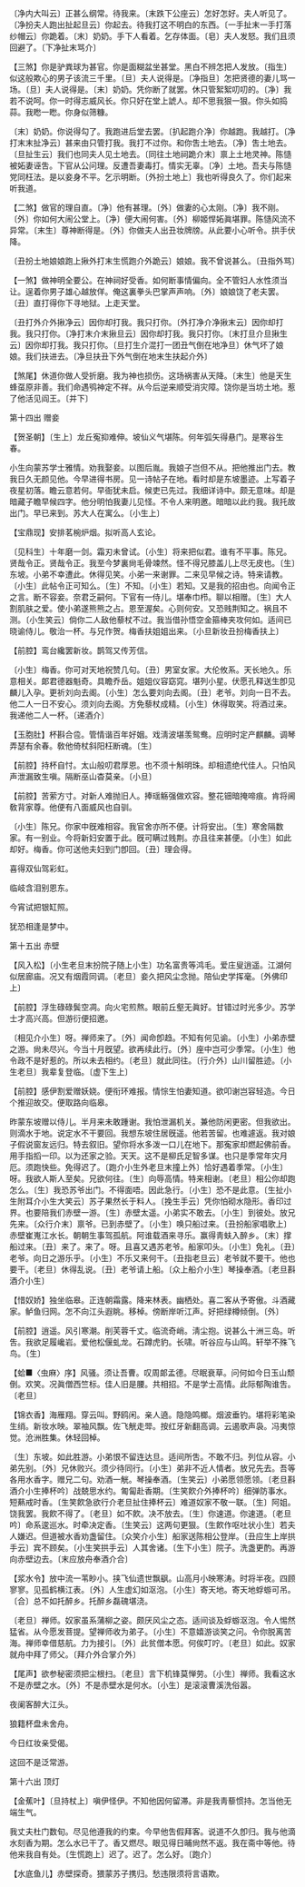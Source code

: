 <!-- { "loadSidebar": true } -->
〔净内大叫云〕正甚么纲常。待我来。〔末跌下公座云〕怎好怎好。夫人听见了。〔净扮夫人跑出扯起旦云〕你起去。待我打这不明白的东西。〔一手扯末一手打落纱帽云〕你跪着。〔末〕奶奶。手下人看着。乞存体面。〔皂〕夫人发怒。我们且须回避了。〔下净扯末骂介〕 

【三煞】你是驴粪球为甚官。你是面糊盆坐甚堂。黑白不辨怎把人发放。〔指生〕似这般欺心的男子该流三千里。〔旦〕夫人说得是。〔净指旦〕怎把贤德的妻儿骂一场。〔旦〕夫人说得是。〔末〕奶奶。凭你断了就罢。休只管絮絮叨叨的。〔净〕我若不说呵。你一时得志威风长。你只好在堂上諕人。却不思我狠一狠。你头如捣蒜。我矁一矁。你身似筛糠。

〔末〕奶奶。你说得勾了。我跑进后堂去罢。〔扒起跑介净〕你越跑。我越打。〔净打末末扯净云〕甚来由只管打我。我打不过你。和你吿土地去。〔净〕吿土地去。〔旦扯生云〕我们也同夫人见土地去。〔同往土地祠跪介末〕禀上土地灵神。陈慥被妬妻诬吿。下官从公问理。反遭吾妻毒打。情实无辜。〔净〕土地。吾夫与陈慥党同枉法。是以妾身不平。乞示明断。〔外扮土地上〕我也听得良久了。你们起来听我道。 

【二煞】做官的理自直。〔净〕他有甚理。〔外〕做妻的心太刚。〔净〕我不刚。〔外〕你如何大闹公堂上。〔净〕便大闹何害。〔外〕柳姬悍妬眞堪罪。陈慥风流不异常。〔末生〕尊神断得是。〔外〕你做夫人出丑妆牌牓。从此要小心听令。拱手伏降。

〔丑扮土地娘娘跑上揪外打末生慌跑介外跪云〕娘娘。我不曾说甚么。〔丑指外骂〕 

【一煞】做神明全要公。在神祠好受香。如何断事情偏向。全不管妇人水性须当让。逞着你男子雄心越放佯。俺这裏拳头巴掌声声响。〔外〕娘娘饶了老夫罢。〔丑〕直打得你下寻地狱。上走天堂。

〔丑打外介外揪净云〕因你却打我。我只打你。〔外打净介净揪末云〕因你却打我。我只打你。〔净打末介末揪旦云〕因你却打我。我只打你。〔末打旦介旦揪生云〕因你却打我。我只打你。〔旦打生介混打一团丑气倒在地净旦〕休气坏了娘娘。我们扶进去。〔净旦扶丑下外气倒在地末生扶起介外〕 

【煞尾】休道你做人受折磨。我为神也损伤。这场祸害从天降。〔末生〕他是天生蜂虿原非善。我们命遇鸮神定不祥。从今后逆来顺受消灾障。饶你是当坊土地。惹了他活见阎王。〔并下〕 

第十四出
赠妾

【贺圣朝】〔生上〕龙丘寃抑难伸。坡仙义气堪陈。何年弧矢得悬门。是寒谷生春。

小生向蒙苏学士雅情。劝我娶妾。以图后胤。我娘子岂但不从。把他推出门去。教我日久无颜见他。今早进得书房。见一诗帖子在地。看时却是东坡墨迹。上写着子夜星初落。瞻云意若何。早衙犹未启。候吏已先过。我细详诗中。颇无意味。却是暗藏子瞻早候四字。他分明怕我妻儿见怪。不令人来明邀。暗暗以此约我。我托故出门。早已来到。苏大人在寓么。〔小生上〕 

【宝鼎现】安排茗椀炉烟。拟听高人玄论。

〔见科生〕十年磨一剑。霜刃未曾试。〔小生〕将来把似君。谁有不平事。陈兄。贤哉令正。贤哉令正。我至今梦裏尙毛骨竦然。怪不得兄膝盖儿上尽无皮也。〔生〕东坡。小弟不幸遭此。休得见笑。小弟一来谢罪。二来见早候之诗。特来请教。〔小生〕此帖令正可知么。〔生〕不知。〔小生〕若知。又是我的招由也。向闻令正之言。断不容妾。奈君乏嗣何。下官有一侍儿。堪奉巾栉。聊以相赠。〔生〕大人割肌肤之爱。使小弟遂熊熊之占。恩至渥矣。心则何安。又恐贱荆知之。祸且不测。〔小生笑云〕倘你二人敌他藜杖不过。我当借孙悟空金箍棒夹攻何如。适间已晓谕侍儿。敬治一杯。与兄作贺。梅香扶姐姐出来。〔小旦新妆丑扮梅香扶上〕 

【前腔】鸾台纔罢新妆。鹊驾又传芳信。

〔小生〕梅香。你可对天地祝赞几句。〔丑〕男室女家。大伦攸系。天长地久。乐意相关。郞君德器魁奇。具瞻乔岳。姐姐仪容窈窕。堪列小星。伏愿孔释送生卽见麟儿入孕。更祈刘向去阁。〔小生〕怎么要刘向去阁。〔丑〕老爷。刘向一日不去。他二人一日不安心。须刘向去阁。方免藜杖成精。〔小生〕休得取笑。将酒过来。我递他二人一杯。〔递酒介〕 

【玉胞肚】杯斟合卺。管情谐百年好姻。戏淸波堪羡鸳鸯。应明时定产麒麟。调琴弄瑟有余春。敎他倚杖斜阳枉断魂。〔生〕 

【前腔】持杯自忖。太山般叨君厚恩。也不须十斛明珠。却相遗绝代佳人。只怕风声泄漏致生嗔。隔断巫山杳莫亲。〔小旦〕 

【前腔】苦萦方寸。对新人难抛旧人。捧瑶觞强做欢容。整花钿暗掩啼痕。肯将阃敎背家尊。他便有八面威风也自驯。

〔小生〕陈兄。你家中旣难相容。我官舍亦所不便。计将安出。〔生〕寒舍隔数家。有一别业。今将新妇安置于此。旣可瞒过贱荆。亦且往来甚便。〔小生〕如此却好。梅香。你可送他夫妇到门卽回。〔丑〕理会得。 

喜得双仙驾彩虹。



临岐含泪别恩东。

今宵试把银缸照。



犹恐相逢是梦中。 

第十五出
赤壁

【风入松】〔小生老旦末扮院子随上小生〕功名富贵等鸿毛。爱庄叟逍遥。江湖何似居廊庙。况又有烟霞同调。〔老旦〕妾久把风尘念抛。陪仙史学挥毫。〔外佛印上〕 

【前腔】浮生碌碌鬓空凋。向火宅煎熬。眼前丘壑无眞好。甘错过时光多少。苏学士才高兴高。但游衍便招邀。

〔相见介小生〕呀。禅师来了。〔外〕闻命卽趋。不知有何见谕。〔小生〕小弟赤壁之游。尙未尽兴。今当十月旣望。欲再续此行。〔外〕座中岂可少季常。〔小生〕他令政不是好惹的。所以未去相约。〔老旦〕就此同往。〔行介外〕山川留胜迹。〔小生老旦〕我辈复登临。〔虚下生上〕 

【前腔】感伊割爱赠妖娆。便衔环难报。情悰生怕妻知道。欲叩谢岂容轻造。今日个推迎故交。便取路向临皋。

昨蒙东坡赠以侍儿。半月来未敢踵谢。我怕泄漏机关。兼他防闲更密。但我欲出。则滴水于地。说定水不干要回。我想东坡住居旣遥。他若苦留。也难遽返。我对娘子假说窗友远归。特去叙旧。望你将水多泼一口儿在地下。那寃家却燃起佛前香。用手指搯一印。以为还家之验。天天。这不是柳氏足智多谋。也只是季常年灾月厄。须跑快些。免得迟了。〔跑介小生外老旦末撞上外〕恰好遇着季常。〔小生〕呀。我欲人斯人至矣。兄欲何往。〔生〕向辱高情。特来相谢。〔老旦〕相公你却跑怎么。〔生〕我恐苏爷出门。不得面唔。因此急行。〔小生〕恐不是此意。〔生扯小生附耳介小生大笑云〕苏子果然长于料人。〔挽生手云〕凭你怕砌水隐形。香印过界。也要陪我们赤壁一游。〔生〕赤壁太遥。小弟实不敢去。〔小生〕到彼处。放兄先来。〔众行介末〕禀爷。已到赤壁了。〔小生〕唤只船过来。〔丑扮船家唱歌上〕赤壁崔嵬江水长。朝朝生事驾孤航。阿谁载酒来寻乐。赢得靑蚨入醉乡。〔末〕撑船过来。〔丑〕来了。来了。呀。且喜又遇苏老爷。船家叩头。〔小生〕免礼。〔丑〕老爷。向日之游乐乎。〔小生〕不乐又来何干。〔丑指老旦云〕老爷就不要干。他也要干。〔老旦〕休得乱说。〔丑〕老爷请上船。〔众上船介小生〕琴操奉酒。〔老旦斟酒介小生〕 

【惜奴娇】独坐临皋。正连朝霜露。降来林表。幽栖处。喜二客从予寄傲。斗酒藏家。鲈鱼归网。怎不向江头遐眺。移棹。傍断岸听江声。好把绿樽倾倒。〔外〕 

【前腔】逍遥。风引寒潮。削芙蓉千丈。临流奇峭。淸尘抱。说甚么十洲三岛。听吿。我欲足履巉岩。爱他松偃虬龙。石蹲虎豹。长啸。听谷应与山鸣。轩举不殊飞鸟。〔生〕 

【蛤■〈虫麻〉序】风骚。须让吾曹。叹周郞孟德。尽眠衰草。问何如今日玉山颓倒。欢笑。况眞僧西竺标。佳人旧是腰。共相招。不是学士高情。此际郁陶谁吿。〔老旦〕 

【锦衣香】海雁翔。穿云叫。野鸥闲。亲人遶。隐隐鸣榔。烟波垂钓。堪将彩笔染生绡。新妆水映。翠袖风飘。佐飞觥走斝。按红牙新翻高调。云遏歌声袅。冯夷惊觉。沧洲胜集。休轻回棹。

〔生〕东坡。如此胜游。小弟恨不留连达旦。适间所吿。不敢不归。列位从容。小弟先别。〔外〕兄休败兴。须少待同行。〔小生〕弟非不近人情者。放兄先去。吾等各用水香字。赠兄二句。劝酒一觥。琴操奉酒。〔生笑云〕小弟愿领愿领。〔老旦斟酒介小生捧杯吟〕战兢思水约。匍匐赴香期。〔生笑飮介外捧杯吟〕细弹防事水。短爇戒时香。〔生笑飮急欲行介老旦扯住捧杯云〕难道奴家不敬一联。〔生〕阿姐。饶我罢。我飮不得了。〔老旦〕如不飮。决不放去。〔生〕你速道。你速道。〔老旦吟〕命系逡巡水。时牵决定香。〔生笑云〕这两句更狠。〔生飮作呕吐状小生〕若夫人嫌迟。但道被水香劝盏留住。〔众笑介小生〕船家送陈相公登岸。〔丑应生上岸拱手云〕宾不顾矣。〔小生笑拱手云〕人其舍诸。〔生下小生〕院子。洗盏更酌。再游向赤壁边去。〔末应放舟奉酒介合〕 

【浆水令】放中流一苇眇小。挟飞仙遗世飘飖。山高月小映寒涛。时将半夜。四顾寥寥。见孤鹤横江表。〔外〕人生虚幻如沤泡。〔小生〕寄天地。寄天地蜉蝣可吊。〔合〕总不如托醉乡。托醉乡磊磈堪浇。

〔老旦〕禅师。奴家虽系蒲柳之姿。颇厌风尘之态。适间谈及蜉蝣沤泡。令人惕然猛省。从今愿发菩提。望禅师收为弟子。〔小生〕不意嬉游谈笑之问。令你脱离苦海。禅师幸借慈航。力为接引。〔外〕此贫僧本愿。何俟叮咛。〔老旦〕如此。奴家就舟中拜了师父。〔拜介外合掌介外〕 

【尾声】欲参秘密须把尘根扫。〔老旦〕言下机锋莫惮劳。〔小生〕禅师。我看这水不是赤壁之水。〔外〕不是赤壁水是何水。〔小生〕是滚滚曹溪洗俗嚣。

夜阑客醉大江头。



狼籍杯盘未舍舟。

今日红妆亲受偈。



这回不是泛常游。 

第十六出
顶灯

【金蕉叶】〔旦持杖上〕嗔伊怪伊。不知他因何留滞。非是我靑藜惯持。怎当他无端生气。

我丈夫杜门数旬。尽见他遵我的约束。今早他吿假拜客。说道不久卽归。我与他滴水刻香为期。怎么水已干了。香又燃尽。眼见得日晡尙然不返。我在斋中等他。待他来我自有处。〔生慌跑上〕迟了。迟了。怎么好。〔跑介〕 

【水底鱼儿】赤壁探奇。猥蒙苏子携归。愁违限须将言语欺。

